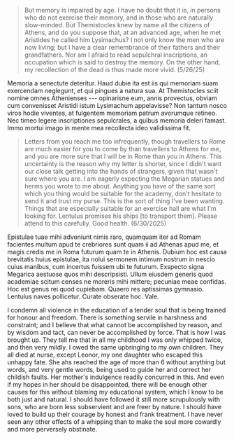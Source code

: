 > But memory is impaired by age. I have no doubt that it is, in persons who do
> not exercise their memory, and in those who are naturally slow-minded. But
> Themistocles knew by name all the citizens of Athens, and do you suppose
> that, at an advanced age, when he met Aristides he called him Lysimachus? I
> not only know the men who are now living; but I have a clear remembrance of
> their fathers and their grandfathers. Nor am I afraid to read sepulchral
> inscriptions, an occupation which is said to destroy the memory. On the other
> hand, my recollection of the dead is thus made more vivid. (5/26/25)

Memoria a senectute deteritur. Haud dubie ita est iis qui memoriam suam exercendam neglegunt, et qui pingues a natura sua. At Themistocles sciit nomine omnes Athenienses --- opinarisne eum, annis provectus, obviam cum convenisset Aristidi istum Lysimachum appelavisse? Non tantum nosco viros hodie viventes, at fulgentem memoriam patrum avorumque retineo. Nec timeo legere inscriptiones sepulcrales, a quibus memoria deleri famast. Immo mortui imago in mente mea recollecta ideo validissima fit.

> Letters from you reach me too infrequently, though travellers to Rome are
> much easier for you to come by than travellers to Athens for me, and you are
> more sure that I will be in Rome than you in Athens. This uncertainty is the
> reason why my letter is shorter, since I didn't want our close talk getting
> into the hands of strangers, given that wasn't sure where you are. I am
> eagerly expecting the Megarian statues and herms you wrote to me about.
> Anything you have of the same sort which you thing would be suitable for the
> academy, don't hesitate to send it and trust my purse. This is the sort of
> thing I've been wanting. Things that are especially suitable for an exercise
> hall are what I'm looking for. Lentulus promises his ships [to transport
> them]. Please attend to this carefully. Good health. (6/30/2025)

Epistulae tuae mihi adveniunt nimis raro, quamquam iter ad Romam facientes multum apud te crebriores sunt quam ii ad Athenas apud me, et magis credis me in Roma futurum quam te in Athenis. Dubium hoc est causa brevitatis huius epistulae, ita nolui sermonem intimum nostrum in nescio cuius manibus, cum incertus fuissem ubi te futurum. Exspecto signa Megarica aestuose quos mihi descripsisti. Ullum eiusdem generis quod academiae scitum censes ne moreris mihi mittere; pecuniae meae confidas. Hoc est genus rei quod cupiebam. Quaero res aptissimas gymnasio. Lentulus naves pollicetur. Curate obserate hoc. Vale.

I condemn all violence in the education of a tender soul that is being trained for honour and freedom. There is something servile in harshness and constraint; and I believe that what cannot be accomplished by reason, and by wisdom and tact, can never be accomplished by force. That is how I was brought up. They tell me that in all my childhood I was only whipped twice, and then very mildly. I owed the same upbringing to my own children. They all died at nurse, except Leonor, my one daughter who escaped this unhappy fate. She ahs reached the age of more than 6 without anything but words, and very gentle words, being used to guide her and correct her childish faults. Her mother's indulgence readily concurred in this. And even if my hopes in her should be disappointed, there will be enough other causes for this without blaming my educational system, which I know to be both just and natural. I should have followed it still more scrupulously with sons, who are born less subservient and are freer by nature. I should have loved to build up their courage by honest and frank treatment. I have never seen any other effects of a whipping than to make the soul more cowardly and more perversely obstinate. 
